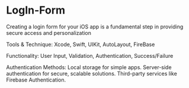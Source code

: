 # LogIn-Form #

Creating a login form for your iOS app is a fundamental step in providing secure access and personalization

Tools & Technique: Xcode, Swift, UIKit, AutoLayout, FireBase

Functionality: User Input, Validation, Authentication, Success/Failure

Authentication Methods:
Local storage for simple apps.
Server-side authentication for secure, scalable solutions.
Third-party services like Firebase Authentication.
